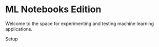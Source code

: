 ML Notebooks Edition
==========================

Welcome to the space for experimenting and testing machine learning applications.

Setup